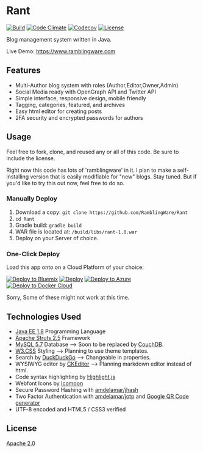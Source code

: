 # Rant

[![Build](https://img.shields.io/travis/RamblingWare/Rant.svg)](https://travis-ci.org/RamblingWare/Rant)
[![Code Climate](https://img.shields.io/codeclimate/github/RamblingWare/Rant.svg)](https://codeclimate.com/github/RamblingWare/Rant)
[![Codecov](https://img.shields.io/codecov/c/github/RamblingWare/Rant.svg)](https://codecov.io/gh/RamblingWare/Rant)
[![License](https://img.shields.io/:license-apache-blue.svg)](https://github.com/RamblingWare/Rant/blob/master/LICENSE)


Blog management system written in Java.

Live Demo: https://www.ramblingware.com

## Features

 *  Multi-Author blog system with roles (Author,Editor,Owner,Admin)
 *  Social Media ready with OpenGraph API and Twitter API
 *  Simple interface, responsive design, mobile friendly
 *  Tagging, categories, featured, and archives
 *  Easy html editor for creating posts
 *  2FA security and encrypted passwords for authors

## Usage

Feel free to fork, clone, and reused any or all of this code. Be sure to include the license.

Right now this code has lots of 'ramblingware' in it. I plan to make a self-installing version that is easily modifiable for "new" blogs. Stay tuned. But if you'd like to try this out now, feel free to do so.

### Manually Deploy

 1. Download a copy: `git clone https://github.com/RamblingWare/Rant`
 1. `cd Rant`
 1. Gradle build: `gradle build`
 1. WAR file is located at: `/build/libs/rant-1.0.war`
 1. Deploy on your Server of choice.

### One-Click Deploy 

Load this app onto on a Cloud Platform of your choice:

[![Deploy to Bluemix](https://bluemix.net/deploy/button.png)](https://bluemix.net/deploy?repository=https://github.com/RamblingWare/Rant)
[![Deploy](https://www.herokucdn.com/deploy/button.png)](https://heroku.com/deploy?template=https://github.com/RamblingWare/Rant)
[![Deploy to Azure](http://azuredeploy.net/deploybutton.png)](https://azuredeploy.net/?repository=https://github.com/RamblingWare/Rant)
[![Deploy to Docker Cloud](https://files.cloud.docker.com/images/deploy-to-dockercloud.svg)](https://cloud.docker.com/stack/deploy/?repo=https://github.com/RamblingWare/Rant)

Sorry, Some of these might not work at this time.

## Technologies Used

 *  [Java EE 1.8](https://www.java.com/) Programming Language
 *  [Apache Struts 2.5](https://struts.apache.org/) Framework
 *  [MySQL 5.7](https://www.mysql.com/) Database --> Soon to be replaced by [CouchDB](https://couchdb.apache.org/).
 *  [W3.CSS](http://www.w3schools.com/css/) Styling --> Planning to use theme templates.
 *  Search by [DuckDuckGo](https://duckduckgo.com) --> Changeable in properties.
 *  WYSIWYG editor by [CKEditor](http://ckeditor.com/download) --> Planning markdown editor instead of html.
 *  Code syntax highlighting by [Highlight.js](https://highlightjs.org/)
 *  Webfont Icons by [Icomoon](https://icomoon.io/)
 *  Secure Password Hashing with [amdelamar/jhash](https://github.com/amdelamar/jhash)
 *  Two Factor Authentication with [amdelamar/jotp](https://github.com/amdelamar/jotp) and [Google QR Code generator](https://chart.googleapis.com/chart?chs=200x200&cht=qr&chl=200x200&chld=M|0&cht=qr&chl=otpauth://totp/Company:user@test.com?secret=6ZT3L2TKZ3WYBDS7FEY65TOQZRSRUY7M&issuer=Company&algorithm=SHA1&digits=6&period=30)
 *  UTF-8 encoded and HTML5 / CSS3 verified

## License

[Apache 2.0](https://github.com/RamblingWare/Rant/blob/master/LICENSE)
